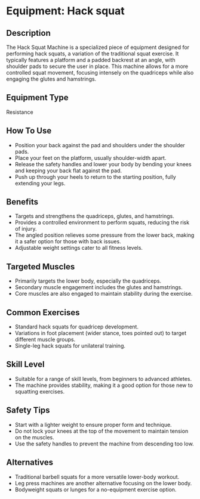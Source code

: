 # Equipment: Hack squat

## Description
<p>The Hack Squat Machine is a specialized piece of equipment designed for performing hack squats, a variation of the traditional squat exercise. It typically features a platform and a padded backrest at an angle, with shoulder pads to secure the user in place. This machine allows for a more controlled squat movement, focusing intensely on the quadriceps while also engaging the glutes and hamstrings.<br></p>

## Equipment Type
Resistance

## How To Use
<ul><li>Position your back against the pad and shoulders under the shoulder pads.</li><li>Place your feet on the platform, usually shoulder-width apart.</li><li>Release the safety handles and lower your body by bending your knees and keeping your back flat against the pad.</li><li>Push up through your heels to return to the starting position, fully extending your legs.</li></ul>

## Benefits
<ul><li>Targets and strengthens the quadriceps, glutes, and hamstrings.</li><li>Provides a controlled environment to perform squats, reducing the risk of injury.</li><li>The angled position relieves some pressure from the lower back, making it a safer option for those with back issues.</li><li>Adjustable weight settings cater to all fitness levels.</li></ul>

## Targeted Muscles
<ul><li>Primarily targets the lower body, especially the quadriceps.</li><li>Secondary muscle engagement includes the glutes and hamstrings.</li><li>Core muscles are also engaged to maintain stability during the exercise.</li></ul>

## Common Exercises
<ul><li>Standard hack squats for quadricep development.</li><li>Variations in foot placement (wider stance, toes pointed out) to target different muscle groups.</li><li>Single-leg hack squats for unilateral training.</li></ul>

## Skill Level
<ul><li>Suitable for a range of skill levels, from beginners to advanced athletes.</li><li>The machine provides stability, making it a good option for those new to squatting exercises.</li></ul>

## Safety Tips
<ul><li>Start with a lighter weight to ensure proper form and technique.</li><li>Do not lock your knees at the top of the movement to maintain tension on the muscles.</li><li>Use the safety handles to prevent the machine from descending too low.</li></ul>

## Alternatives
<ul><li>Traditional barbell squats for a more versatile lower-body workout.</li><li>Leg press machines are another alternative focusing on the lower body.</li><li>Bodyweight squats or lunges for a no-equipment exercise option.</li></ul>

